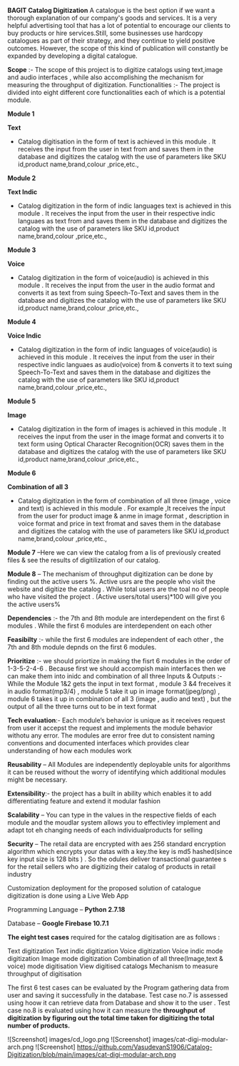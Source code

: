 **BAGIT Catalog Digitization**
A catalogue is the best option if we want a thorough explanation of our company's goods and services. It is a very helpful advertising tool that has a lot of potential to encourage our clients to buy products or hire services.Still, some businesses use hardcopy catalogues as part of their strategy, and they continue to yield positive outcomes. However, the scope of this kind of publication will constantly be expanded by developing a digital catalogue.

**Scope** :- The scope of this project is to digitize catalogs using text,image and audio interfaces , while also accomplishing the mechanism for measuring the throughput of digitization.
Functionalities :- The project is divided into eight different core functionalities each of which is a potential module. 

**Module 1**

**Text**

- Catalog digitisation in the form of text is achieved in this module . It receives the input from the user in text from and saves them in the database and digitizes the catalog with the use of parameters like SKU id,product name,brand,colour ,price,etc.,

**Module 2**

**Text Indic**
- Catalog digitization in the form of indic languages text is achieved in this module . It receives the input from the user in their respective indic languaes as text from and saves them in the database and digitizes the catalog with the use of parameters like SKU id,product name,brand,colour ,price,etc., 

**Module 3**

**Voice**
- Catalog digitization in the form of voice(audio) is achieved in this module . It receives the input from the user in the audio format and converts it as text from suing Speech-To-Text and saves them in the database and digitizes the catalog with the use of parameters like SKU id,product name,brand,colour ,price,etc., 

**Module 4**

**Voice Indic**
- Catalog digitization in the form of indic languages of voice(audio) is achieved in this module . It receives the input from the user in their respective indic languaes as audio(voice) from & converts it to text suing Speech-To-Text and saves them in the database and digitizes the catalog with the use of parameters like SKU id,product name,brand,colour ,price,etc., 

**Module 5**

**Image**
- Catalog digitization in the form of images is achieved in this module . It receives the input from the user in the image format and converts it to text form using Optical Character Recognition(OCR) saves them in the database and digitizes the catalog with the use of parameters like SKU id,product name,brand,colour ,price,etc., 

**Module 6**

**Combination of all 3**
- Catalog digitization in the form of combination of all three (image , voice and text) is achieved in this module . For example ,It receives the input from the user  for product image & anme in image format , description in voice format and price in text fromat and saves them in the database and digitizes the catalog with the use of parameters like SKU id,product name,brand,colour ,price,etc., 

**Module 7** –Here we can view the catalog from a lis of previously created files & see the results of digitilization of our catalog.

**Module 8** – The mechanism of throughput digitization can be done by finding out the active users %. Active usrs are the people who visit the website and digitize the catalog . While total users are the toal no of people who have visited the project . (Active users/total users)*100 will give you the active users%

**Dependencies** :- the 7th and 8th module are interdependent on the first 6 modules . While the first 6 modules are interdependent on each other

**Feasibilty** :- while the first 6 modules are independent of each other , the 7th and 8th module depnds on the first 6 modules. 

**Prioritize** :- we should priortize in making the fisrt 6 modules in the order of 1-3-5-2-4-6 . Because first we should accompish main interfaces then we can make them into inidc and combination of all three
Inputs & Outputs :- While the Module 1&2 gets the input in text format , module 3 &4 freceives it in audio format(mp3/4) , module 5 take it up in image format(jpeg/png) , module 6 takes it up in combination of all 3 (image , audio and text) , but the output of all the three turns out to be in text format

**Tech evaluation**:-
Each module’s behavior is unique as it receives request from user it accepst the request and implements the module behavior withotu any error. The modules are error free dut to consistent naming conventions and documented interfaces which provides clear understanding of how each modules work  

**Reusability** – All Modules are independently deployable units for algorithms it can be reused without the worry of identifying which additional modules might be necessary.

**Extensibility**:- the project has a built in ability which enables it to add differentiating feature and extend it modular fashion

**Scalability** – You can type in the values in the respective fields of each module and the moudlar system allows you to effectivley implement and adapt tot eh changing needs of each individualproducts for selling

**Security** – The retail data are encrypted with aes 256 standard encryption algorithm which encrypts your datas with a key.the key is md5 hashed(since key input size is 128 bits ) . So the odules deliver transactional guarantee s for the retail sellers who are digitizing their catalog of products in retail industry

Customization deployment for the proposed solution of catalogue digitization is done using a 
Live Web App

Programming Language – **Python 2.7.18**

Database – **Google Firebase 10.7.1**

**The eight test cases** required for the catalog digitisation are as follows : 

Text digitization
Text indic digitization
Voice digitization
Voice indic mode digitization
Image mode digitization
Combination of all three(Image,text & voice) mode digitisation
View digitised catalogs
Mechanism to measure throughput of digitisation 

The first 6 test cases can be evaluated by the Program gathering data from user and saving it
successfully in the database. Test case no.7 is assessed using hoow it can retrieve data from
Database and show it to the user . 
Test case no.8 is evaluated using how it can measure the
**throughput of digitization by figuring out the total time taken for digitizing the total number of products.**   

![Screenshot] images/cd_logo.png
![Screenshot] images/cat-digi-modular-arch.png
![Screenshot] https://github.com/VasudevanS1906/Catalog-Digitization/blob/main/images/cat-digi-modular-arch.png


